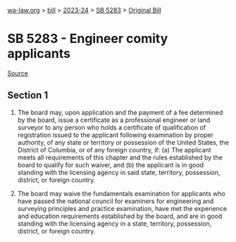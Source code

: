 [wa-law.org](/) > [bill](/bill/) > [2023-24](/bill/2023-24/) > [SB 5283](/bill/2023-24/sb/5283/) > [Original Bill](/bill/2023-24/sb/5283/1/)

# SB 5283 - Engineer comity applicants

[Source](http://lawfilesext.leg.wa.gov/biennium/2023-24/Pdf/Bills/Senate%20Bills/5283.pdf)

## Section 1
1. The board may, upon application and the payment of a fee determined by the board, issue a certificate  as a professional engineer or land surveyor to any person who holds a certificate of qualification of registration issued to the applicant following examination by proper authority, of any state or territory or possession of the United States, the District of Columbia, or of any foreign country, if: (a) The applicant meets all requirements of this chapter and the rules established by the board to qualify for such waiver, and (b) the applicant is in good standing with the licensing agency in said state, territory, possession, district, or foreign country.

2. The board may waive the fundamentals examination for applicants who have passed the national council for examiners for engineering and surveying principles and practice examination, have met the experience and education requirements established by the board, and are in good standing with the licensing agency in a state, territory, possession, district, or foreign country.
